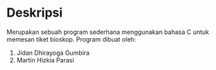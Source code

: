 # Deskripsi
Merupakan sebuah program sederhana menggunakan bahasa C untuk memesan tiket bioskop. Program dibuat oleh:
1. Jidan Dhirayoga Gumbira
2. Martin Hizkia Parasi
